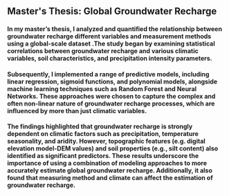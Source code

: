 ## Master's Thesis: Global Groundwater Recharge


#### In my master’s thesis, I analyzed and quantified the relationship between groundwater recharge different variables and measurement methods using a global-scale dataset .The study began by examining statistical correlations between groundwater recharge and various climatic variables, soil characteristics, and precipitation intensity parameters.

#### Subsequently, I implemented a range of predictive models, including linear regression, sigmoid functions, and polynomial models, alongside machine learning techniques such as Random Forest and Neural Networks. These approaches were chosen to capture the complex and often non-linear nature of groundwater recharge processes, which are influenced by more than just climatic variables.

#### The findings highlighted that groundwater recharge is strongly dependent on climatic factors such as precipitation, temperature seasonality, and aridity. However, topographic features (e.g. digital elevation model-DEM values) and soil properties (e.g., silt content) also identified as significant predictors. These results underscore the importance of using a combination of modeling approaches to more accurately estimate global groundwater recharge. Additionally, it also found that measuring method and climate can affect the estimation of groundwater recharge. 



